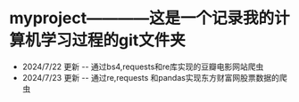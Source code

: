# myproject————这是一个记录我的计算机学习过程的git文件夹
- 2024/7/22 更新 -- 通过bs4,requests和re库实现的豆瓣电影网站爬虫
- 2024/7/23 更新 -- 通过re,requests 和pandas实现东方财富网股票数据的爬虫
